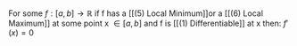 For some $f: [a,b] \rightarrow \mathbb{R}$ if f has a [[(5) Local Minimum]]or a [[(6) Local Maximum]] at some point x $\in [a,b]$ and f is [[(1) Differentiable]] at x then: 
$f'(x) = 0$